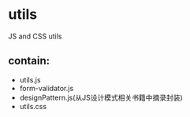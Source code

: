 # utils
JS and CSS utils 

## contain:
- utils.js
- form-validator.js
- designPattern.js(从JS设计模式相关书籍中摘录封装)
- utils.css
